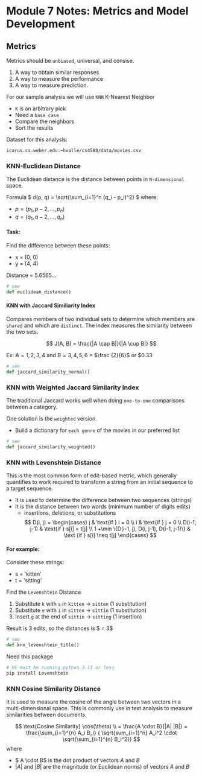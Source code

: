 # Module 7 Notes: Metrics and Model Development


## Metrics

Metrics should be `unbiased`, universal, and consise.

1. A way to obtain similar responses
2. A way to measure the performance
3. A way to measure prediction.

For our sample analysis we will use `KNN` K-Nearest Neighbor
- `K` is an arbitrary pick
- Need a `base case`
- Compare the neighbors
- Sort the results

Dataset for this analysis:
```bash
icarus.cs.weber.edu:~hvalle/cs4580/data/movies.csv
```

### KNN-Euclidean Distance

The Euclidean distance is the distance between points in `N-dimensional` space.

Formula
$
d(p, q) = \sqrt{\sum_{i=1}^n (q_i - p_i)^2}
$
where: 
- $p = (p_1, p-2, \dots, p_n)$
- $q = (q_1, q-2, \dots, q_n)$


#### Task:
Find the difference between these points:
- x = (0, 0)
- y = (4, 4)

Distance = 5.6565...

```python
# see
def euclidean_distance()
```


#### KNN with Jaccard Similiarity Index
Compares members of two individual sets to determine
which members are `shared` and which are `distinct`.
The index measures the similarity between the two sets.

$$
J(A, B) = \frac{|A \cap B|}{|A \cup B|}
$$

Ex: $A = {1, 2, 3, 4}$ and $B = {3, 4, 5, 6}$ = $\frac {2}{6}$ or $0.33

```python
# see
def jaccard_similarity_normal()
```

### KNN with Weighted Jaccard Similarity Index
The traditional Jaccard works well when doing `one-to-one` comparisons between a category.

One solution is the `weighted` version.

- Build a dictionary for `each genre` of the movies in our preferred list

```python
# see
def jaccard_similarity_weighted()
```

### KNN with Levenshtein Distance
This is the most common form of edit-based metric, which generally quantifies to work required to transform a string from an initial sequence to a target sequence.
- It is used to determine the difference between two sequences (strings)
- It is the distance between two words (minimum number of digits edits)
    - insertions, deletions, or substitutions
$$
D(i, j) =
\begin{cases}
j & \text{if } i = 0 \\
i & \text{if } j = 0 \\
D(i-1, j-1) & \text{if } s[i] = t[j] \\
1 +\min \{D(i-1, j), D(i, j-1), D(i-1, j-1)\} & \text {if } s[i] \neq t[j] \end{cases}
$$

#### For example:
Consider these strings:
- s = 'kitten'
- t = 'sitting'

Find the `Levenshtein` Distance
1. Substitute `k` with `s` in `kitten` -> `sitten` (1 substitution)
2. Substitute `e` with `i` in `sitten` -> `sittin` (1 substitution)
3. Insert `g` at the end of `sittin` -> `sitting` (1 insertion)

Result is 3 edits, so the distances is $ = 3$

```python
# see
def knn_levenshtein_title()
```
Need this package
```bash
# VE must be running python 3.11 or less
pip install Levenshtein
```

### KNN Cosine Similarity Distance
It is used to measure the cosine of the angle between two vectors in a multi-dimensional space. This is commonly use in text analysis to measure similarities between documents. 

$$
\text{Cosine Similarity} \cos(\theta)  \\
= \frac{A \cdot B}{|A| |B|}
= \frac{\sum_{i=1}^{n} A_i B_i} { \sqrt{sum_{i=1}^n} A_i^2 \cdot \sqrt{\sum_{i=1}^{n} B_i^2}}
$$
where
- $ A \cdot B$ is the dot product of vectors $A$ and $B$
- $|A|$ and $|B|$ are the magnitude (or Euclidean norms) of vectors $A$ and $B$
